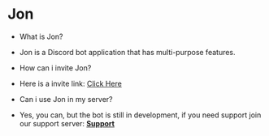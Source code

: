 # Jon

- What is Jon?
- Jon is a Discord bot application that has multi-purpose features.

- How can i invite Jon?
- Here is a invite link: [Click Here](https://discord.com/oauth2/authorize?client_id=1188538997786546287)

- Can i use Jon in my server?
- Yes, you can, but the bot is still in development, if you need support join our support server: **[Support](https://discord.gg/3gB5XacGVK)**
